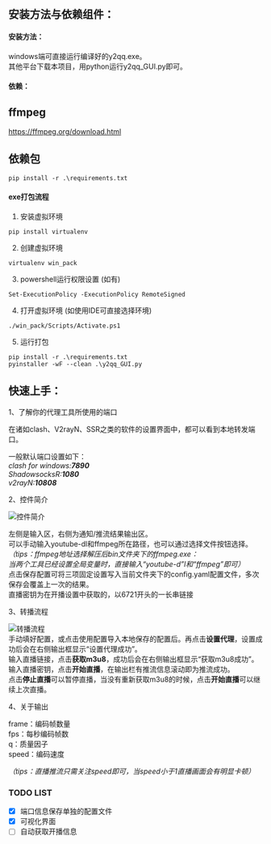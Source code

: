 ## 安装方法与依赖组件：

#### 安装方法：
windows端可直接运行编译好的y2qq.exe。  
其他平台下载本项目，用python运行y2qq_GUI.py即可。

#### 依赖：
## ffmpeg
https://ffmpeg.org/download.html  
## 依赖包
```
pip install -r .\requirements.txt
```

#### exe打包流程
   
1. 安装虚拟环境
```
pip install virtualenv
```

2. 创建虚拟环境
```
virtualenv win_pack
```

3. powershell运行权限设置 (如有)
```
Set-ExecutionPolicy -ExecutionPolicy RemoteSigned
```

4. 打开虚拟环境 (如使用IDE可直接选择环境)
```
./win_pack/Scripts/Activate.ps1
```

5. 运行打包
```
pip install -r .\requirements.txt
pyinstaller -wF --clean .\y2qq_GUI.py
```


 

## 快速上手：

1、了解你的代理工具所使用的端口  

在诸如clash、V2rayN、SSR之类的软件的设置界面中，都可以看到本地转发端口。  

一般默认端口设置如下：  
*clash for windows:**7890**  
ShadowsocksR:**1080**  
v2rayN:**10808***  

2、控件简介  

![控件简介](https://raw.githubusercontent.com/NB-XX/y2qq/main/res/example1.png)


左侧是输入区，右侧为通知/推流结果输出区。  
可以手动输入youtube-dl和ffmpeg所在路径，也可以通过选择文件按钮选择。  
*（tips：ffmpeg地址选择解压后bin文件夹下的ffmpeg.exe：  
当两个工具已经设置全局变量时，直接输入“youtube-d”l和“ffmpeg”即可）*  
点击保存配置可将三项固定设置写入当前文件夹下的config.yaml配置文件，多次保存会覆盖上一次的结果。  
直播密钥为在开播设置中获取的，以6721开头的一长串链接  




3、转播流程

![转播流程](https://raw.githubusercontent.com/NB-XX/y2qq/main/res/example2.gif)  
手动填好配置，或点击使用配置导入本地保存的配置后。再点击**设置代理**，设置成功后会在右侧输出框显示“设置代理成功”。  
输入直播链接，点击**获取m3u8**，成功后会在右侧输出框显示“获取m3u8成功”。  
输入直播密钥，点击**开始直播**，在输出栏有推流信息滚动即为推流成功。  
点击**停止直播**可以暂停直播，当没有重新获取m3u8的时候，点击**开始直播**可以继续上次直播。  

4、关于输出

frame：编码帧数量  
fps：每秒编码帧数  
q：质量因子  
speed：编码速度  

*（tips：直播推流只需关注speed即可，当speed小于1直播画面会有明显卡顿）*
### TODO LIST
- [X] 端口信息保存单独的配置文件
- [X] 可视化界面
- [ ] 自动获取开播信息
